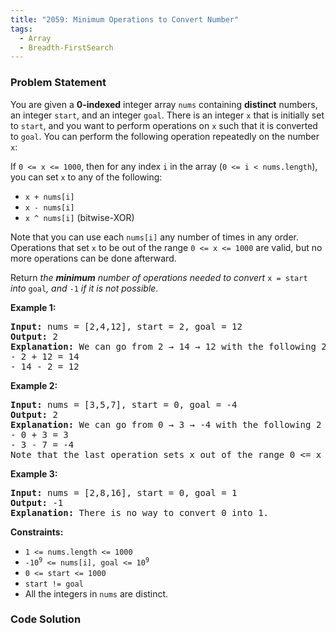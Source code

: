 ```yaml
---
title: "2059: Minimum Operations to Convert Number"
tags:
  - Array
  - Breadth-FirstSearch
---
```

### Problem Statement

<p>You are given a <strong>0-indexed</strong> integer array <code>nums</code> containing <strong>distinct</strong> numbers, an integer <code>start</code>, and an integer <code>goal</code>. There is an integer <code>x</code> that is initially set to <code>start</code>, and you want to perform operations on <code>x</code> such that it is converted to <code>goal</code>. You can perform the following operation repeatedly on the number <code>x</code>:</p>

<p>If <code>0 &lt;= x &lt;= 1000</code>, then for any index <code>i</code> in the array (<code>0 &lt;= i &lt; nums.length</code>), you can set <code>x</code> to any of the following:</p>

<ul>
	<li><code>x + nums[i]</code></li>
	<li><code>x - nums[i]</code></li>
	<li><code>x ^ nums[i]</code> (bitwise-XOR)</li>
</ul>

<p>Note that you can use each <code>nums[i]</code> any number of times in any order. Operations that set <code>x</code> to be out of the range <code>0 &lt;= x &lt;= 1000</code> are valid, but no more operations can be done afterward.</p>

<p>Return <em>the <strong>minimum</strong> number of operations needed to convert </em><code>x = start</code><em> into </em><code>goal</code><em>, and </em><code>-1</code><em> if it is not possible</em>.</p>


<p><strong class="example">Example 1:</strong></p>

<pre>
<strong>Input:</strong> nums = [2,4,12], start = 2, goal = 12
<strong>Output:</strong> 2
<strong>Explanation:</strong> We can go from 2 &rarr; 14 &rarr; 12 with the following 2 operations.
- 2 + 12 = 14
- 14 - 2 = 12
</pre>

<p><strong class="example">Example 2:</strong></p>

<pre>
<strong>Input:</strong> nums = [3,5,7], start = 0, goal = -4
<strong>Output:</strong> 2
<strong>Explanation:</strong> We can go from 0 &rarr; 3 &rarr; -4 with the following 2 operations. 
- 0 + 3 = 3
- 3 - 7 = -4
Note that the last operation sets x out of the range 0 &lt;= x &lt;= 1000, which is valid.
</pre>

<p><strong class="example">Example 3:</strong></p>

<pre>
<strong>Input:</strong> nums = [2,8,16], start = 0, goal = 1
<strong>Output:</strong> -1
<strong>Explanation:</strong> There is no way to convert 0 into 1.
</pre>


<p><strong>Constraints:</strong></p>

<ul>
	<li><code>1 &lt;= nums.length &lt;= 1000</code></li>
	<li><code>-10<sup>9</sup> &lt;= nums[i], goal &lt;= 10<sup>9</sup></code></li>
	<li><code>0 &lt;= start &lt;= 1000</code></li>
	<li><code>start != goal</code></li>
	<li>All the integers in <code>nums</code> are distinct.</li>
</ul>


### Code Solution

```python

```
